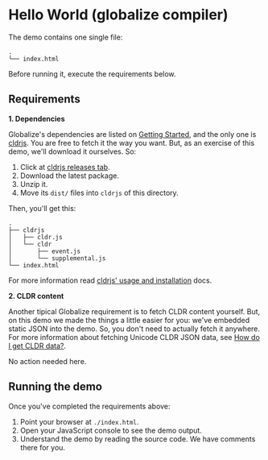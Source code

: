 # Hello World (globalize compiler)

The demo contains one single file:

```
.
└── index.html
```

Before running it, execute the requirements below.


## Requirements

**1. Dependencies**

Globalize's dependencies are listed on [Getting
Started](../../README.md#dependencies), and the only one is
[cldrjs](https://github.com/rxaviers/cldrjs). You are free to fetch it the way
you want. But, as an exercise of this demo, we'll download it ourselves. So:

1. Click at [cldrjs releases tab](https://github.com/rxaviers/cldrjs/releases).
1. Download the latest package.
1. Unzip it.
1. Move its `dist/` files into `cldrjs` of this directory.

Then, you'll get this:

```
.
├── cldrjs
│   ├── cldr.js
│   └── cldr
│       ├── event.js
│       └── supplemental.js
└── index.html
```

For more information read [cldrjs' usage and
installation](https://github.com/rxaviers/cldrjs#usage-and-installation) docs.

**2. CLDR content**

Another tipical Globalize requirement is to fetch CLDR content yourself. But, on
this demo we made the things a little easier for you: we've embedded static JSON
into the demo. So, you don't need to actually fetch it anywhere. For more
information about fetching Unicode CLDR JSON data, see [How do I get CLDR
data?](../../doc/cldr.md).

No action needed here.


## Running the demo

Once you've completed the requirements above:

1. Point your browser at `./index.html`.
1. Open your JavaScript console to see the demo output.
1. Understand the demo by reading the source code. We have comments there for
you.
